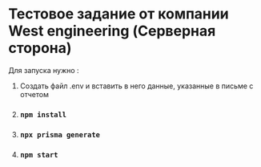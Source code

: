 # Тестовое задание от компании West engineering (Серверная сторона)

Для запуска нужно :

1) Создать файл .env и вставить в него данные, указанные в письме с отчетом
2) ### `npm install`
3) ### `npx prisma generate`
4) ### `npm start`


